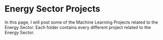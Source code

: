 # Energy Sector Projects

In this page, I will post some of the Machine Learning Projects related to the Energy Sector. Each folder contains every different project related to the Energy Sector.


